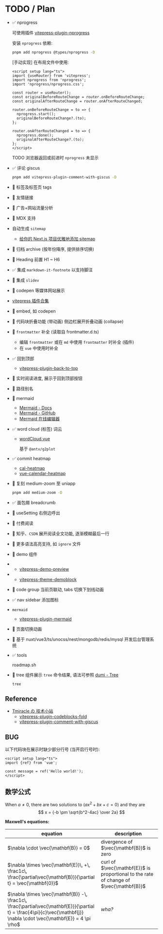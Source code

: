 # TODO / Plan

- ✅ nprogress

  可使用插件 [vitepress-plugin-nprogress](https://github.com/ZhongxuYang/vitepress-plugin-nprogress)

  安装 `nprogress` 依赖:

  ```bash
  pnpm add nprogress @types/nprogress -D
  ```

  [手动实现] 在布局文件中使用:

  ```vue twoslash
  <script setup lang="ts">
  import {useRouter} from 'vitepress';
  import nprogress from 'nprogress';
  import 'nprogress/nprogress.css';

  const router = useRouter();
  const originalBeforeRouteChange = router.onBeforeRouteChange;
  const originalAfterRouteChange = router.onAfterRouteChanged;

  router.onBeforeRouteChange = to => {
    nprogress.start();
    originalBeforeRouteChange?.(to);
  };

  router.onAfterRouteChanged = to => {
    nprogress.done();
    originalAfterRouteChange?.(to);
  };
  </script>
  ```

  TODO 浏览器返回或前进时 `nprogress` 未显示

- ✅ 评论 giscus

  ```bash
  pnpm add vitepress-plugin-comment-with-giscus -D
  ```

- 🚧 标签及标签页 tags
- 🚧 友情链接
- 🚧 广告+网站流量分析
- 🚧 MDX 支持
- 自动生成 `sitemap`

  - [给你的 Next.js 项目优雅地添加 sitemap](https://chodocs.cn/nextjs/sitemap/)

- 🚧 归档 archive (按年份降序, 提供排序切换)
- 🚧 Heading 前置 H1 ~ H6
- ✅ 集成 `markdown-it-footnote` 以支持脚注
- 🚧 集成 `slidev`
- 🚧 codepen 等媒体网站展示
- [vitepress 插件合集](https://chodocs.cn/program/vitepress-plugin/)
- 🚧 embed, 如 codepen
- 🚧 代码块折叠功能 (带动画) 侧边栏展开折叠动画 (collapse)
- 🚧 `frontmatter` 补全 (读取自 frontmatter.d.ts)
  - 编辑 `frontmatter` 或在 `md` 中使用 `frontmatter` 时补全 (插件)
  - 在 `vue` 中使用时补全
- ✅ 回到顶部

  - [vitepress-plugin-back-to-top](https://github.com/wehuss/vitepress-plugin-back-to-top)

- 🚧 实时阅读进度, 展示于回到顶部按钮
- 🚧 路径别名
- 🚧 mermaid

  - [Mermaid - Docs](https://mermaid.js.org/)
  - [Mermaid - GitHub](https://github.com/mermaid-js/mermaid)
  - [Mermaid 在线编辑器](https://mermaid.live)

- ✅ word cloud (标签) 词云

  - [wordCloud.vue](https://github.com/yqchilde/yqchilde.github.io/blob/825854e3318298f7d67aab5bcc76f6b0f3dab1d8/.vitepress/theme/components/wordCloud.vue)

    基于 `@antv/g2plot`

- ✅ commit heatmap

  - [cal-heatmap](https://github.com/wa0x6e/cal-heatmap)
  - [vue-calendar-heatmap](https://github.com/julienr114/vue-calendar-heatmap)

- 🚧 复刻 medium-zoom 至 uniapp

  ```bash
  pnpm add medium-zoom -D
  ```

- ✅ 面包屑 breadcrumb
- 🚧 useSetting 右侧边呼出
- 🚧 付费阅读
- 🚧 知乎、`CSDN` 展开阅读全文功能, 逐渐模糊最后一行
- 🚧 更多语法高亮支持, 如 `ignore` 文件
- 🚧 demo 组件
- - [vitepress-demo-preview](https://github.com/flingyp/vitepress-demo-preview)
- - [vitepress-theme-demoblock](https://github.com/xinlei3166/vitepress-theme-demoblock/tree/main)
- 🚧 code group 当前页联动, tabs 切换下划线动画
- ✅ nav sidebar 添加图标
- `mermaid`

  - [vitepress-plugin-mermaid](https://emersonbottero.github.io/vitepress-plugin-mermaid/)

- 🚧 页面切换动画
- 🚧 基于 nuxt/vue3/ts/unocss/nest/mongodb/redis/mysql 开发后台管理系统
- ✅ tools

  roadmap.sh

- 🚧 tree 组件展示 `tree` 命令结果, 语法可参照 [dumi - Tree](https://d.umijs.org/guide/markdown#tree)

  ```tree
  tree
  ```

## Reference

- [Tmiracle の 技术小站](https://blog.namichong.com/)
  - [vitepress-plugin-codeblocks-fold](https://github.com/T-miracle/vitepress-plugin-codeblocks-fold)
  - [vitepress-plugin-comment-with-giscus](https://github.com/T-miracle/vitepress-plugin-comment-with-giscus)

## BUG

以下代码块在展示时缺少部分行号 (当开启行号时):

```vue twoslash
<script setup lang="ts">
import {ref} from 'vue';

const message = ref('Hello world!');
</script>
```

## 数学公式

When $a \ne 0$, there are two solutions to $(ax^2 + bx + c = 0)$ and they are
$$ x = {-b \pm \sqrt{b^2-4ac} \over 2a} $$

**Maxwell's equations:**

| equation                                                                                                                                                                  | description                                                                            |
| ------------------------------------------------------------------------------------------------------------------------------------------------------------------------- | -------------------------------------------------------------------------------------- |
| $\nabla \cdot \vec{\mathbf{B}}  = 0$                                                                                                                                      | divergence of $\vec{\mathbf{B}}$ is zero                                               |
| $\nabla \times \vec{\mathbf{E}}\, +\, \frac1c\, \frac{\partial\vec{\mathbf{B}}}{\partial t}  = \vec{\mathbf{0}}$                                                          | curl of $\vec{\mathbf{E}}$ is proportional to the rate of change of $\vec{\mathbf{B}}$ |
| $\nabla \times \vec{\mathbf{B}} -\, \frac1c\, \frac{\partial\vec{\mathbf{E}}}{\partial t} = \frac{4\pi}{c}\vec{\mathbf{j}}    \nabla \cdot \vec{\mathbf{E}} = 4 \pi \rho$ | _wha?_                                                                                 |

[//]: # ':::preview title || component description content'
[//]: #
[//]: # 'demo-preview=./.vitepress/theme/components/demo-test.vue'
[//]: #
[//]: # ':::'
